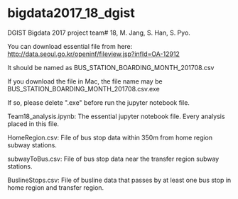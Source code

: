 # bigdata2017_18_dgist
DGIST Bigdata 2017 project team# 18, M. Jang, S. Han, S. Pyo.

You can download essential file from here:
http://data.seoul.go.kr/openinf/fileview.jsp?infId=OA-12912

It should be named as BUS_STATION_BOARDING_MONTH_201708.csv

If you download the file in Mac, the file name may be BUS_STATION_BOARDING_MONTH_201708.csv.exe

If so, please delete ".exe" before run the jupyter notebook file.


Team18_analysis.ipynb: The essential jupyter notebook file. Every analysis placed in this file.

HomeRegion.csv: File of bus stop data within 350m from home region subway stations.

subwayToBus.csv: File of bus stop data near the transfer region subway stations.

BuslineStops.csv: File of busline data that passes by at least one bus stop in home region and transfer region.

